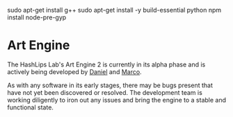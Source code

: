 sudo apt-get install g++
sudo apt-get install -y build-essential python
npm install node-pre-gyp

# Art Engine

The HashLips Lab's Art Engine 2 is currently in its alpha phase and is actively
being developed by [Daniel](https://github.com/HashLips) and
[Marco](https://github.com/Liarco).

As with any software in its early stages, there may be bugs present that have
not yet been discovered or resolved. The development team is working diligently
to iron out any issues and bring the engine to a stable and functional state.
